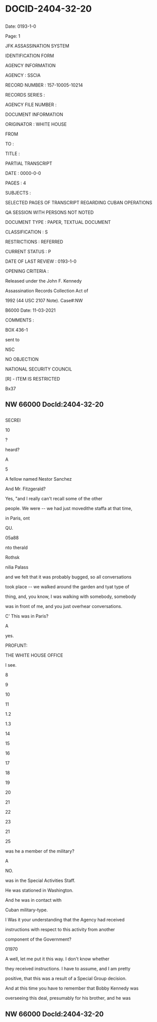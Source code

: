 # DOCID-2404-32-20

##
Date: 0193-1-0

Page: 1

JFK ASSASSINATION SYSTEM

IDENTIFICATION FORM

AGENCY INFORMATION

AGENCY : SSCIA

RECORD NUMBER : 157-10005-10214

RECORDS SERIES :

AGENCY FILE NUMBER :

DOCUMENT INFORMATION

ORIGINATOR : WHITE HOUSE

FROM

TO :

TITLE :

PARTIAL TRANSCRIPT

DATE : 0000-0-0

PAGES : 4

SUBJECTS :

SELECTED PAGES OF TRANSCRIPT REGARDING CUBAN OPERATIONS

QA SESSION WITH PERSONS NOT NOTED

DOCUMENT TYPE : PAPER, TEXTUAL DOCUMENT

CLASSIFICATION : S

RESTRICTIONS : REFERRED

CURRENT STATUS : P

DATE OF LAST REVIEW : 0193-1-0

OPENING CRITERIA :

Released under the John F. Kennedy

Assassination Records Collection Act of

1992 (44 USC 2107 Note). Case#:NW

B6000 Date: 11-03-2021

COMMENTS :

BOX 436-1

sent to

NSC

NO OBJECTION

NATIONAL SECURITY COUNCIL

[R] - ITEM IS RESTRICTED

Bx37

NW 66000 Docld:2404-32-20
---

##
SECREI

10

?

heard?

A

5

A fellow named Nestor Sanchez

And Mr. Fitzgerald?

Yes, "and I really can't recall some of the other

people. We were -- we had just movedithe staffa at that time,

in Paris, ont

QU.

05a88

nto therald

Rothsk

nilia Palass

and we felt that it was probably bugged, so all conversations

took place -- we walked around the garden and tyat type of

thing, and, you know, I was walking with somebody, somebody

was in front of me, and you just overhear conversations.

C' This was in Paris?

A

yes.

PROFUNT:

THE WHITE HOUSE OFFICE

I see.

8

9

10

11

1.2

1.3

14

15

16

17

18

19

20

21

22

23

21

25

was he a member of the military?

A

NO.

was in the Special Activities Staff.

He was stationed in Washington.

And he was in contact with

Cuban military-type.

I Was it your understanding that the Agency had received

instructions with respect to this activity from another

component of the Government?

01970

A well, let me put it this way. I don't know whether

they received instructions. I have to assume, and I am pretty

positive, that this was a result of a Special Group decision.

And at this time you have to remember that Bobby Kennedy was

overseeing this deal, presumably for his brother, and he was

NW 66000 Docld:2404-32-20
---

